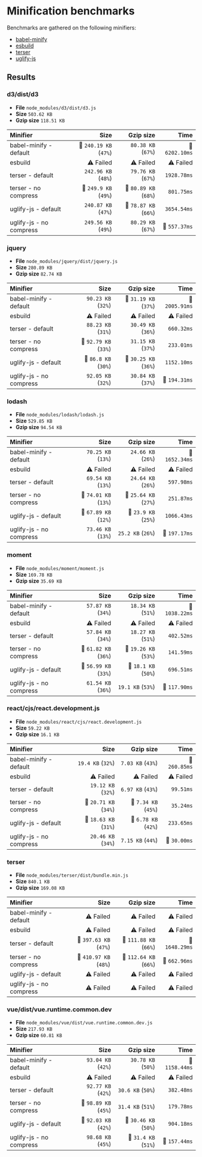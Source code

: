 # Minification benchmarks

Benchmarks are gathered on the following minifiers:
<!-- minifiersList:start -->
- [babel-minify](https://github.com/babel/minify)
- [esbuild](https://github.com/evanw/esbuild)
- [terser](https://github.com/terser/terser)
- [uglify-js](https://github.com/mishoo/UglifyJS)
<!-- minifiersList:end -->

## Results
<!-- results:start -->
### d3/dist/d3
- **File** `node_modules/d3/dist/d3.js`
- **Size** `503.62 KB`
- **Gzip size** `118.51 KB`

| Minifier                |                   Size |             Gzip size |           Time |
| :---------------------- | ---------------------: | --------------------: | -------------: |
| babel-minify - default  | 🐥 `240.19 KB` (`47%`) |    `80.38 KB` (`67%`) | 🐢 `6202.10ms` |
| esbuild                 |              ⚠️ Failed |             ⚠️ Failed |      ⚠️ Failed |
| terser - default        |    `242.96 KB` (`48%`) |    `79.76 KB` (`67%`) |    `1928.78ms` |
| terser - no compress    |  🐷 `249.9 KB` (`49%`) | 🐷 `80.89 KB` (`68%`) |     `801.75ms` |
| uglify-js - default     |    `240.87 KB` (`47%`) | 🐥 `78.87 KB` (`66%`) |    `3654.54ms` |
| uglify-js - no compress |    `249.56 KB` (`49%`) |    `80.29 KB` (`67%`) |  🐇 `557.37ms` |

### jquery
- **File** `node_modules/jquery/dist/jquery.js`
- **Size** `280.89 KB`
- **Gzip size** `82.74 KB`

| Minifier                |                  Size |             Gzip size |           Time |
| :---------------------- | --------------------: | --------------------: | -------------: |
| babel-minify - default  |    `90.23 KB` (`32%`) | 🐷 `31.19 KB` (`37%`) | 🐢 `2005.91ms` |
| esbuild                 |             ⚠️ Failed |             ⚠️ Failed |      ⚠️ Failed |
| terser - default        |    `88.23 KB` (`31%`) |    `30.49 KB` (`36%`) |     `660.32ms` |
| terser - no compress    | 🐷 `92.79 KB` (`33%`) |    `31.15 KB` (`37%`) |     `233.01ms` |
| uglify-js - default     |  🐥 `86.8 KB` (`30%`) | 🐥 `30.25 KB` (`36%`) |    `1152.10ms` |
| uglify-js - no compress |    `92.05 KB` (`32%`) |    `30.84 KB` (`37%`) |  🐇 `194.31ms` |

### lodash
- **File** `node_modules/lodash/lodash.js`
- **Size** `529.85 KB`
- **Gzip size** `94.54 KB`

| Minifier                |                  Size |             Gzip size |           Time |
| :---------------------- | --------------------: | --------------------: | -------------: |
| babel-minify - default  |    `70.25 KB` (`13%`) |    `24.66 KB` (`26%`) | 🐢 `1652.34ms` |
| esbuild                 |             ⚠️ Failed |             ⚠️ Failed |      ⚠️ Failed |
| terser - default        |    `69.54 KB` (`13%`) |    `24.64 KB` (`26%`) |     `597.98ms` |
| terser - no compress    | 🐷 `74.01 KB` (`13%`) | 🐷 `25.64 KB` (`27%`) |     `251.87ms` |
| uglify-js - default     | 🐥 `67.89 KB` (`12%`) |  🐥 `23.9 KB` (`25%`) |    `1066.43ms` |
| uglify-js - no compress |    `73.46 KB` (`13%`) |     `25.2 KB` (`26%`) |  🐇 `197.17ms` |

### moment
- **File** `node_modules/moment/moment.js`
- **Size** `169.78 KB`
- **Gzip size** `35.69 KB`

| Minifier                |                  Size |             Gzip size |           Time |
| :---------------------- | --------------------: | --------------------: | -------------: |
| babel-minify - default  |    `57.87 KB` (`34%`) |    `18.34 KB` (`51%`) | 🐢 `1038.22ms` |
| esbuild                 |             ⚠️ Failed |             ⚠️ Failed |      ⚠️ Failed |
| terser - default        |    `57.84 KB` (`34%`) |    `18.27 KB` (`51%`) |     `402.52ms` |
| terser - no compress    | 🐷 `61.82 KB` (`36%`) | 🐷 `19.26 KB` (`53%`) |     `141.59ms` |
| uglify-js - default     | 🐥 `56.99 KB` (`33%`) |  🐥 `18.1 KB` (`50%`) |     `696.51ms` |
| uglify-js - no compress |    `61.54 KB` (`36%`) |     `19.1 KB` (`53%`) |  🐇 `117.90ms` |

### react/cjs/react.development.js
- **File** `node_modules/react/cjs/react.development.js`
- **Size** `59.22 KB`
- **Gzip size** `16.1 KB`

| Minifier                |                  Size |            Gzip size |          Time |
| :---------------------- | --------------------: | -------------------: | ------------: |
| babel-minify - default  |     `19.4 KB` (`32%`) |    `7.03 KB` (`43%`) | 🐢 `260.85ms` |
| esbuild                 |             ⚠️ Failed |            ⚠️ Failed |     ⚠️ Failed |
| terser - default        |    `19.12 KB` (`32%`) |    `6.97 KB` (`43%`) |     `99.51ms` |
| terser - no compress    | 🐷 `20.71 KB` (`34%`) | 🐷 `7.34 KB` (`45%`) |     `35.24ms` |
| uglify-js - default     | 🐥 `18.63 KB` (`31%`) | 🐥 `6.78 KB` (`42%`) |    `233.65ms` |
| uglify-js - no compress |    `20.46 KB` (`34%`) |    `7.15 KB` (`44%`) |  🐇 `30.00ms` |

### terser
- **File** `node_modules/terser/dist/bundle.min.js`
- **Size** `840.1 KB`
- **Gzip size** `169.08 KB`

| Minifier                |                   Size |              Gzip size |           Time |
| :---------------------- | ---------------------: | ---------------------: | -------------: |
| babel-minify - default  |              ⚠️ Failed |              ⚠️ Failed |      ⚠️ Failed |
| esbuild                 |              ⚠️ Failed |              ⚠️ Failed |      ⚠️ Failed |
| terser - default        | 🐥 `397.63 KB` (`47%`) | 🐥 `111.88 KB` (`66%`) | 🐢 `1648.29ms` |
| terser - no compress    | 🐷 `410.97 KB` (`48%`) | 🐷 `112.64 KB` (`66%`) |  🐇 `662.96ms` |
| uglify-js - default     |              ⚠️ Failed |              ⚠️ Failed |      ⚠️ Failed |
| uglify-js - no compress |              ⚠️ Failed |              ⚠️ Failed |      ⚠️ Failed |

### vue/dist/vue.runtime.common.dev
- **File** `node_modules/vue/dist/vue.runtime.common.dev.js`
- **Size** `217.93 KB`
- **Gzip size** `60.81 KB`

| Minifier                |                  Size |             Gzip size |           Time |
| :---------------------- | --------------------: | --------------------: | -------------: |
| babel-minify - default  |    `93.04 KB` (`42%`) |    `30.78 KB` (`50%`) | 🐢 `1158.44ms` |
| esbuild                 |             ⚠️ Failed |             ⚠️ Failed |      ⚠️ Failed |
| terser - default        |    `92.77 KB` (`42%`) |     `30.6 KB` (`50%`) |     `382.48ms` |
| terser - no compress    | 🐷 `98.89 KB` (`45%`) |     `31.4 KB` (`51%`) |     `179.78ms` |
| uglify-js - default     | 🐥 `92.03 KB` (`42%`) | 🐥 `30.46 KB` (`50%`) |     `904.18ms` |
| uglify-js - no compress |    `98.68 KB` (`45%`) |  🐷 `31.4 KB` (`51%`) |  🐇 `157.44ms` |


<!-- results:end -->

